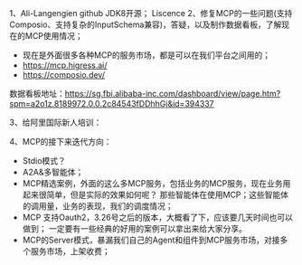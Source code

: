 1、Ali-Langengien github JDK8开源； Liscence
2、修复MCP的一些问题(支持Composio、支持复杂的InputSchema兼容)，答疑，以及制作数据看板，了解现在的MCP使用情况；
- 现在是外面很多各种MCP的服务市场，都是可以在我们平台之间用的；
- https://mcp.higress.ai/
- https://composio.dev/

数据看板地址：https://sg.fbi.alibaba-inc.com/dashboard/view/page.htm?spm=a2o1z.8189972.0.0.2c84543fDDhhGj&id=394337 


3、给阿里国际新人培训：

4、MCP的接下来迭代方向：
- Stdio模式？
- A2A&多智能体；
- MCP精选案例，外面的这么多MCP服务，包括业务的MCP服务，现在业务用起来很简单，但是实际的效果如何呢？ 那些智能体在使用MCP；这些智能体的调用量，业务的表现，我们的调度情况；
- MCP 支持Oauth2，3.26号之后的版本，大概看了下，应该要几天时间也可以做到； 一定要有一些经典的好用的案例可以拿出来给大家分享。
- MCP的Server模式，暴漏我们自己的Agent和组件到MCP服务市场，对接多个服务市场，上架收费；



